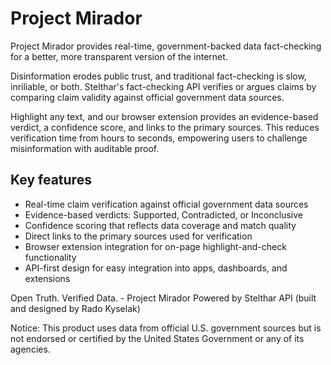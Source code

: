 # Project Mirador
Project Mirador provides real-time, government-backed data fact-checking for a better, more transparent version of the internet.

Disinformation erodes public trust, and traditional fact-checking is slow, inriliable, or both. Stelthar's fact-checking API verifies or argues claims by comparing claim validity against official government data sources.

Highlight any text, and our browser extension provides an evidence-based verdict, a confidence score, and links to the primary sources. This reduces verification time from hours to seconds, empowering users to challenge misinformation with auditable proof.

## Key features

- Real-time claim verification against official government data sources
- Evidence-based verdicts: Supported, Contradicted, or Inconclusive
- Confidence scoring that reflects data coverage and match quality
- Direct links to the primary sources used for verification
- Browser extension integration for on-page highlight-and-check functionality
- API-first design for easy integration into apps, dashboards, and extensions

Open Truth. Verified Data. - Project Mirador Powered by Stelthar API (built and designed by Rado Kyselak)

Notice: This product uses data from official U.S. government sources but is not endorsed or certified by the United States Government or any of its agencies.
